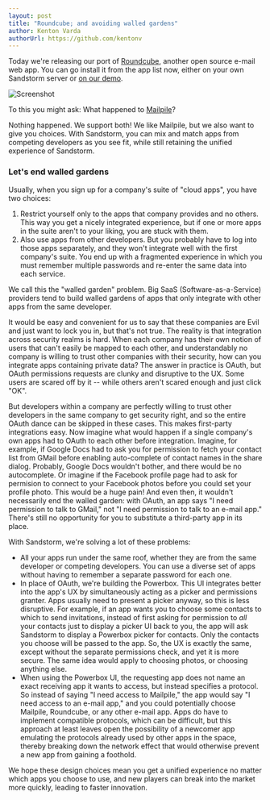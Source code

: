 ```yaml
---
layout: post
title: "Roundcube; and avoiding walled gardens"
author: Kenton Varda
authorUrl: https://github.com/kentonv
---
```


Today we're releasing our port of [Roundcube](http://roundcube.net), another open source e-mail web app. You can go install it from the app list now, either on your own Sandstorm server or [on our demo](https://demo.sandstorm.io).

![Screenshot](/apps/roundcube.png)

To this you might ask: What happened to [Mailpile](/news/2014-07-07-mailpile.html)?

Nothing happened. We support both! We like Mailpile, but we also want to give you choices. With Sandstorm, you can mix and match apps from competing developers as you see fit, while still retaining the unified experience of Sandstorm.

### Let's end walled gardens

Usually, when you sign up for a company's suite of "cloud apps", you have two choices:

1. Restrict yourself only to the apps that company provides and no others. This way you get a nicely integrated experience, but if one or more apps in the suite aren't to your liking, you are stuck with them.
2. Also use apps from other developers. But you probably have to log into those apps separately, and they won't integrate well with the first company's suite. You end up with a fragmented experience in which you must remember multiple passwords and re-enter the same data into each service.

We call this the "walled garden" problem. Big SaaS (Software-as-a-Service) providers tend to build walled gardens of apps that only integrate with other apps from the same developer.

It would be easy and convenient for us to say that these companies are Evil and just want to lock you in, but that's not true. The reality is that integration across security realms is hard. When each company has their own notion of users that can't easily be mapped to each other, and understandably no company is willing to trust other companies with their security, how can you integrate apps containing private data? The answer in practice is OAuth, but OAuth permissions requests are clunky and disruptive to the UX. Some users are scared off by it -- while others aren't scared enough and just click "OK".

But developers within a company are perfectly willing to trust other developers in the same company to get security right, and so the entire OAuth dance can be skipped in these cases. This makes first-party integrations easy. Now imagine what would happen if a single company's own apps had to OAuth to each other before integration. Imagine, for example, if Google Docs had to ask you for permission to fetch your contact list from GMail before enabling auto-complete of contact names in the share dialog. Probably, Google Docs wouldn't bother, and there would be no autocomplete. Or imagine if the Facebook profile page had to ask for permision to connect to your Facebook photos before you could set your profile photo. This would be a huge pain! And even then, it wouldn't necessarily end the walled garden: with OAuth, an app says "I need permission to talk to GMail," not "I need permission to talk to an e-mail app." There's still no opportunity for you to substitute a third-party app in its place.

With Sandstorm, we're solving a lot of these problems:

* All your apps run under the same roof, whether they are from the same developer or competing developers. You can use a diverse set of apps without having to remember a separate password for each one.
* In place of OAuth, we're building the Powerbox. This UI integrates better into the app's UX by simultaneously acting as a picker and permissions granter. Apps usually need to present a picker anyway, so this is less disruptive. For example, if an app wants you to choose some contacts to which to send invitations, instead of first asking for permission to _all_ your contacts just to display a picker UI back to you, the app will ask Sandstorm to display a Powerbox picker for contacts. Only the contacts you choose will be passed to the app. So, the UX is exactly the same, except without the separate permissions check, and yet it is more secure. The same idea would apply to choosing photos, or choosing anything else.
* When using the Powerbox UI, the requesting app does not name an exact receiving app it wants to access, but instead specifies a protocol. So instead of saying "I need access to Mailpile," the app would say "I need access to an e-mail app," and you could potentially choose Mailpile, Roundcube, or any other e-mail app. Apps do have to implement compatible protocols, which can be difficult, but this approach at least leaves open the possibility of a newcomer app emulating the protocols already used by other apps in the space, thereby breaking down the network effect that would otherwise prevent a new app from gaining a foothold.

We hope these design choices mean you get a unified experience no matter which apps you choose to use, and new players can break into the market more quickly, leading to faster innovation.
